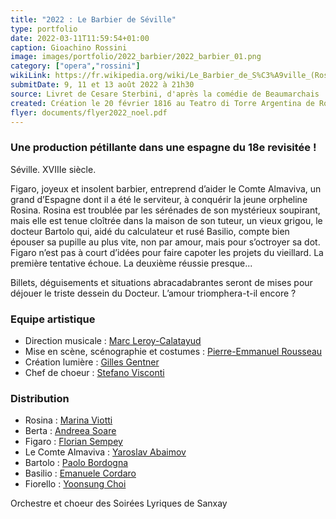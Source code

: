 ```yaml
---
title: "2022 : Le Barbier de Séville"
type: portfolio
date: 2022-03-11T11:59:54+01:00
caption: Gioachino Rossini
image: images/portfolio/2022_barbier/2022_barbier_01.png
category: ["opera","rossini"]
wikiLink: https://fr.wikipedia.org/wiki/Le_Barbier_de_S%C3%A9ville_(Rossini)
submitDate: 9, 11 et 13 août 2022 à 21h30
source: Livret de Cesare Sterbini, d'après la comédie de Beaumarchais
created: Création le 20 février 1816 au Teatro di Torre Argentina de Rome
flyer: documents/flyer2022_noel.pdf
---
```


### Une production pétillante dans une espagne du 18e revisitée !

Séville. XVIIIe siècle. 

Figaro, joyeux et insolent barbier, entreprend d’aider le Comte Almaviva, un grand d’Espagne dont il a été le serviteur, à conquérir la jeune orpheline Rosina. Rosina est troublée par les sérénades de son mystérieux soupirant, mais elle est tenue cloîtrée dans la maison de son tuteur, un vieux grigou, le docteur Bartolo qui, aidé du calculateur et rusé Basilio, compte bien épouser sa pupille au plus vite, non par amour, mais pour s’octroyer sa dot. Figaro n’est pas à court d’idées pour faire capoter les projets du vieillard. La première tentative échoue. La deuxième réussie presque...

Billets, déguisements et situations abracadabrantes seront de mises pour déjouer le triste dessein du Docteur. L’amour triomphera-t-il encore ? 



### Equipe artistique

- Direction musicale : [Marc Leroy-Calatayud](/artists/marc_leroy-calatayud/)
- Mise en scène, scénographie et costumes : [Pierre-Emmanuel Rousseau](/artists/pierre-emmanuel_rousseau/)
- Création lumière : [Gilles Gentner](/artists/gilles_gentner)
- Chef de choeur : [Stefano Visconti](/artists/stefano_visconti/)


### Distribution

- Rosina : [Marina Viotti](/artists/marina_viotti/)
- Berta : [Andreea Soare](/artists/andreea_soare/)
- Figaro : [Florian Sempey](/artists/florian_sempey/)
- Le Comte Almaviva : [Yaroslav Abaimov](/artists/yaroslav_abaimov/)
- Bartolo : [Paolo Bordogna](/artists/paolo_bordogna/)
- Basilio : [Emanuele Cordaro](/artists/emanuele_cordaro/)
- Fiorello : [Yoonsung Choi](/artists/yoonsung_choi/)

Orchestre et choeur des Soirées Lyriques de Sanxay
